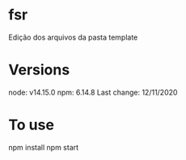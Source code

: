 # fsr
Edição dos arquivos da pasta template
# Versions
node: v14.15.0
npm: 6.14.8
Last change: 12/11/2020
# To use
npm install
npm start
